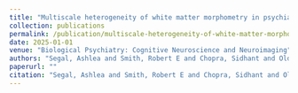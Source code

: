 ```yaml
---
title: "Multiscale heterogeneity of white matter morphometry in psychiatric disorders"
collection: publications
permalink: /publication/multiscale-heterogeneity-of-white-matter-morphometry-in-psychiatric-disorders
date: 2025-01-01
venue: "Biological Psychiatry: Cognitive Neuroscience and Neuroimaging"
authors: "Segal, Ashlea and Smith, Robert E and Chopra, Sidhant and Oldham, Stuart and Parkes, Linden and Aquino, Kevin and Kia, Seyed Mostafa and Wolfers, Thomas and Franke, Barbara and Hoogman, Martine and others"
paperurl: ""
citation: "Segal, Ashlea and Smith, Robert E and Chopra, Sidhant and Oldham, Stuart and Parkes, Linden and Aquino, Kevin and Kia, Seyed Mostafa and Wolfers, Thomas and Franke, Barbara and Hoogman, Martine and others (2025). Multiscale heterogeneity of white matter morphometry in psychiatric disorders. Biological Psychiatry: Cognitive Neuroscience and Neuroimaging."
---
```


